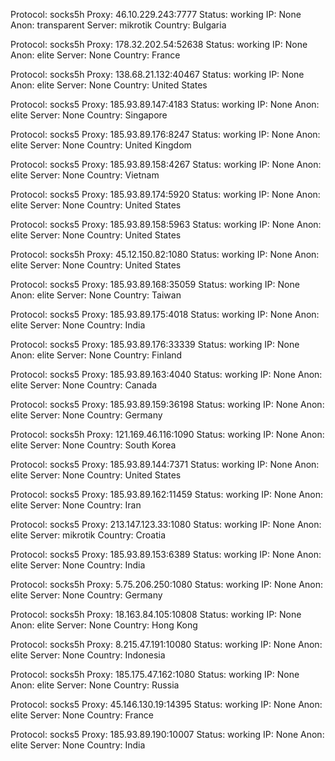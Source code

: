 Protocol: socks5h
Proxy: 46.10.229.243:7777
Status: working
IP: None
Anon: transparent
Server: mikrotik
Country: Bulgaria

Protocol: socks5h
Proxy: 178.32.202.54:52638
Status: working
IP: None
Anon: elite
Server: None
Country: France

Protocol: socks5h
Proxy: 138.68.21.132:40467
Status: working
IP: None
Anon: elite
Server: None
Country: United States

Protocol: socks5
Proxy: 185.93.89.147:4183
Status: working
IP: None
Anon: elite
Server: None
Country: Singapore

Protocol: socks5
Proxy: 185.93.89.176:8247
Status: working
IP: None
Anon: elite
Server: None
Country: United Kingdom

Protocol: socks5
Proxy: 185.93.89.158:4267
Status: working
IP: None
Anon: elite
Server: None
Country: Vietnam

Protocol: socks5
Proxy: 185.93.89.174:5920
Status: working
IP: None
Anon: elite
Server: None
Country: United States

Protocol: socks5
Proxy: 185.93.89.158:5963
Status: working
IP: None
Anon: elite
Server: None
Country: United States

Protocol: socks5h
Proxy: 45.12.150.82:1080
Status: working
IP: None
Anon: elite
Server: None
Country: United States

Protocol: socks5
Proxy: 185.93.89.168:35059
Status: working
IP: None
Anon: elite
Server: None
Country: Taiwan

Protocol: socks5
Proxy: 185.93.89.175:4018
Status: working
IP: None
Anon: elite
Server: None
Country: India

Protocol: socks5
Proxy: 185.93.89.176:33339
Status: working
IP: None
Anon: elite
Server: None
Country: Finland

Protocol: socks5
Proxy: 185.93.89.163:4040
Status: working
IP: None
Anon: elite
Server: None
Country: Canada

Protocol: socks5
Proxy: 185.93.89.159:36198
Status: working
IP: None
Anon: elite
Server: None
Country: Germany

Protocol: socks5h
Proxy: 121.169.46.116:1090
Status: working
IP: None
Anon: elite
Server: None
Country: South Korea

Protocol: socks5
Proxy: 185.93.89.144:7371
Status: working
IP: None
Anon: elite
Server: None
Country: United States

Protocol: socks5
Proxy: 185.93.89.162:11459
Status: working
IP: None
Anon: elite
Server: None
Country: Iran

Protocol: socks5
Proxy: 213.147.123.33:1080
Status: working
IP: None
Anon: elite
Server: mikrotik
Country: Croatia

Protocol: socks5
Proxy: 185.93.89.153:6389
Status: working
IP: None
Anon: elite
Server: None
Country: India

Protocol: socks5h
Proxy: 5.75.206.250:1080
Status: working
IP: None
Anon: elite
Server: None
Country: Germany

Protocol: socks5h
Proxy: 18.163.84.105:10808
Status: working
IP: None
Anon: elite
Server: None
Country: Hong Kong

Protocol: socks5h
Proxy: 8.215.47.191:10080
Status: working
IP: None
Anon: elite
Server: None
Country: Indonesia

Protocol: socks5h
Proxy: 185.175.47.162:1080
Status: working
IP: None
Anon: elite
Server: None
Country: Russia

Protocol: socks5
Proxy: 45.146.130.19:14395
Status: working
IP: None
Anon: elite
Server: None
Country: France

Protocol: socks5
Proxy: 185.93.89.190:10007
Status: working
IP: None
Anon: elite
Server: None
Country: India

